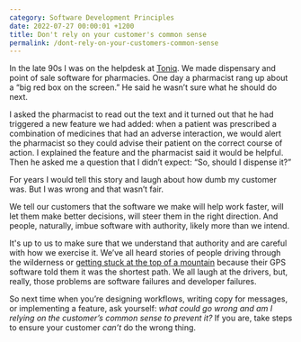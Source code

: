 ```yaml
---
category: Software Development Principles
date: 2022-07-27 00:00:01 +1200
title: Don't rely on your customer's common sense
permalink: /dont-rely-on-your-customers-common-sense
---
```

In the late 90s I was on the helpdesk at [Toniq](https://toniq.nz). We made dispensary and point of sale software for pharmacies. One day a pharmacist rang up about a “big red box on the screen.” He said he wasn’t sure what he should do next.

I asked the pharmacist to read out the text and it turned out that he had triggered a new feature we had added: when a patient was prescribed a combination of medicines that had an adverse interaction, we would alert the pharmacist so they could advise their patient on the correct course of action. I explained the feature and the pharmacist said it would be helpful. Then he asked me a question that I didn’t expect: “So, should I dispense it?”

For years I would tell this story and laugh about how dumb my customer was. But I was wrong and that wasn’t fair.

We tell our customers that the software we make will help work faster, will let them make better decisions, will steer them in the right direction. And people, naturally, imbue software with authority, likely more than we intend.

It's up to us to make sure that we understand that authority and are careful with how we exercise it.
We’ve all heard stories of people driving through the wilderness or [getting stuck at the top of a mountain](https://www.nzherald.co.nz/travel/truck-almost-topples-off-100-metre-cliff-after-gps-takes-it-on-narrow-road/6UXDNWIDSTKQR6M6HRN2HKCTUI/) because their GPS software told them it was the shortest path. We all laugh at the drivers, but, really, those problems are software failures and developer failures.

So next time when you’re designing workflows, writing copy for messages, or implementing a feature,  ask yourself: _what could go wrong and am I relying on the customer’s common sense to prevent it?_ If you are, take steps to ensure your customer _can’t_ do the wrong thing.
